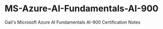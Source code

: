 # MS-Azure-AI-Fundamentals-AI-900
Gail's Microsoft Azure AI Fundamentals AI-900 Certification Notes
